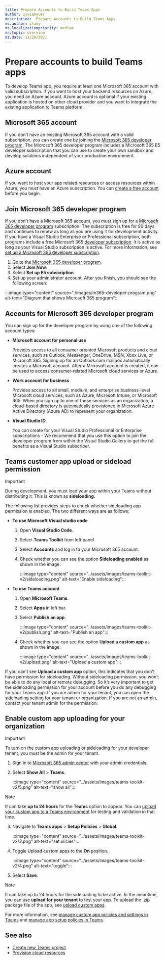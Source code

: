 ```yaml
---
title: Prepare Accounts to Build Teams Apps
author: zyxiaoyuer
description:  Prepare Accounts to Build Teams Apps
ms.author: zhany
ms.localizationpriority: medium
ms.topic: overview
ms.date: 11/29/2021
---
```



# Prepare accounts to build Teams apps

To develop Teams app, you require at least one Microsoft 365 account with valid subscription. If you want to host your backend resources on Azure, you need an Azure account. Azure account is optional if your existing application is hosted on other cloud provider and you want to integrate the existing application to Teams platform.

## Microsoft 365 account

If you don’t have an existing Microsoft 365 account with a valid subscription, you can create one by joining the [Microsoft 365 developer program](https://developer.microsoft.com/microsoft-365/dev-program). The Microsoft 365 developer program includes a Microsoft 365 E5 developer subscription that you can use to create your own sandbox and develop solutions independent of your production environment.

## Azure account

If you want to host your app related resources or access resources within Azure, you must have an Azure subscription. You can [create a free account](https://azure.microsoft.com/free/) before you begin.

## Join Microsoft 365 developer program

If you don't have a Microsoft 365 account, you must sign up for a [Microsoft 365 developer program](https://developer.microsoft.com/microsoft-365/dev-program) subscription. The subscription is free for 90 days and continues to renew as long as you are using it for development activity. If you have a Visual Studio Enterprise or Professional subscription, both programs include a free Microsoft 365 [developer subscription](https://aka.ms/MyVisualStudioBenefits). It is active as long as your Visual Studio subscription is active. For more information, see [set up a Microsoft 365 developer subscription](https://developer.microsoft.com/microsoft-365/dev-program).

1. Go to the [Microsoft 365 developer program](https://developer.microsoft.com/microsoft-365/dev-program).
2. Select **Join Now**.
3. Select **Set up E5 subscription**.
4. Set up your administrator account. After you finish, you should see the following screen:

:::image type="content" source="./images/m365-developer-program.png" alt-text="Diagram that shows Microsoft 365 program":::

## Accounts for Microsoft 365 developer program

You can sign up for the developer program by using one of the following account types:

* **Microsoft account for personal use**

  Provides access to all consumer oriented Microsoft products and cloud services, such as Outlook, Messenger, OneDrive, MSN, Xbox Live, or Microsoft 365. Signing up for an Outlook.com mailbox automatically creates a Microsoft account. After a Microsoft account is created, it can be used to access consumer-related Microsoft cloud services or Azure.

* **Work account for business**

  Provides access to all small, medium, and enterprise business-level Microsoft cloud services, such as Azure, Microsoft Intune, or Microsoft 365. When you sign up to one of these services as an organization, a cloud-based directory is automatically provisioned in Microsoft Azure Active Directory (Azure AD) to represent your organization.

* **Visual Studio ID**

  You can create for your Visual Studio Professional or Enterprise subscriptions - We recommend that you use this option to join the developer program from within the Visual Studio Gallery to get the full benefits as a Visual Studio subscriber.

## Teams customer app upload or sideload permission

> [!IMPORTANT]
> During development, you must load your app within your Teams without distributing it. This is known as **sideloading**.

The following list provides steps to check whether sideloading app permission is enabled. The two different ways are as follows:

* **To use Microsoft Visual studio code**

    1. Open **Visual Studio Code**.
    1. Select **Teams Toolkit** from left panel.
    1. Select **Accounts** and log in to your Microsoft 365 account.
    1. Check whether you can see the option **Sideloading enabled** as shown in the image:

       :::image type="content" source="../assets/images/teams-toolkit-v2/sideloading.png" alt-text="Enable sideloading":::

* **To use Teams account**

    1. Open **Microsoft Teams**.
    2. Select **Apps** in left bar.
    3. Select **Publish an app**.

       :::image type="content" source="../assets/images/teams-toolkit-v2/publish.png" alt-text="Publish an app":::

    4. Check whether you can see the option **Upload a custom app** as shown in the image:

       :::image type="content" source="../assets/images/teams-toolkit-v2/upload.png" alt-text="Upload a custom app":::

If you can't see **Upload a custom app** option, this indicates that you don't have permission for sideloading. Without sideloading permission, you won’t be able to do any local or remote debugging. So it’s very important to get the sideloading permission for your account before you do any debugging for your Teams app. If you are admin for your tenant, you can open the sideloading setting for your tenant or organization. If you are not an admin, contact your tenant admin for the permission.

## Enable custom app uploading for your organization

> [!IMPORTANT]
> To turn on the custom app uploading or sideloading for your developer tenant, you must be the admin for your tenant.

1. Sign in to [Microsoft 365 admin center](https://admin.microsoft.com/Adminportal/Home?source=applauncher#/homepage#/) with your admin credentials.

2. Select **Show All** > **Teams**.

   :::image type="content" source="../assets/images/teams-toolkit-v2/5.png" alt-text="show all":::

> [!NOTE]
> It can take **up to 24 hours** for the **Teams** option to appear. You can [upload your custom app to a Teams environment](/microsoftteams/upload-custom-apps) for testing and validation in that time.

3. Navigate to **Teams apps** > **Setup Policies** > **Global**.

   :::image type="content" source="../assets/images/teams-toolkit-v2/3.png" alt-text="set olicies":::

4. Toggle Upload custom apps to the **On** position.

   :::image type="content" source="../assets/images/teams-toolkit-v2/4.png" alt-text="toggle":::

5. Select **Save**.

> [!Note]
> It can take up to 24 hours for the sideloading to be active. In the meantime, you can use **upload for your tenant** to test your app. To upload the .zip package file of the app, see [upload custom apps](/microsoftteams/teams-app-setup-policies).

For more information, see [manage custom app policies and settings in Teams](/microsoftteams/teams-custom-app-policies-and-settings) and [manage app setup policies in Teams](/microsoftteams/teams-app-setup-policies).

## See also

* [Create new Teams project](create-new-project.md)
* [Provision cloud resources](provision.md)
